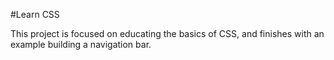 #Learn CSS

This project is focused on educating the basics of CSS, and finishes with an example building a navigation bar.